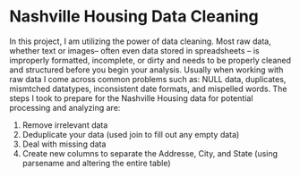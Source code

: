 # Nashville Housing Data Cleaning 

In this project, I am utilizing the power of data cleaning. Most raw data, whether text or images– often even data stored in spreadsheets – is improperly formatted, incomplete, or dirty and needs to be properly cleaned and structured before you begin your analysis. Usually when working with raw data I come across common problems such as: NULL data, duplicates, mismtched datatypes, inconsistent date formats, and mispelled words. The steps I took to prepare for the Nashville Housing data for potential processing and analyzing are:
1. Remove irrelevant data
2. Deduplicate your data (used join to fill out any empty data)
3. Deal with missing data
4. Create new columns to separate the Addresse, City, and State (using parsename and altering the entire table)
